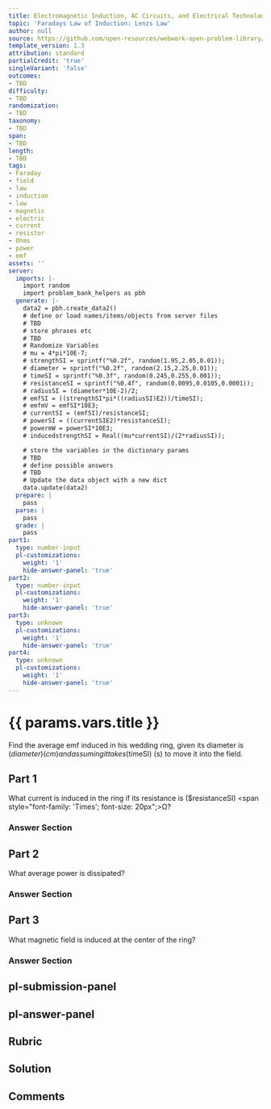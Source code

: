 ```yaml
---
title: Electromagnetic Induction, AC Circuits, and Electrical Technologies
topic: 'Faradays Law of Induction: Lenzs Law'
author: null
source: https://github.com/open-resources/webwork-open-problem-library/tree/master/Contrib/BrockPhysics/College_Physics_Urone/23.Electromagnetic_Induction_AC_Circuits_and_Electrical_Technologies/23-02.Faradays_Law_of_Induction_Lenzs_Law/NU_U17_23_02_006.pg
template_version: 1.3
attribution: standard
partialCredit: 'true'
singleVariant: 'false'
outcomes:
- TBD
difficulty:
- TBD
randomization:
- TBD
taxonomy:
- TBD
span:
- TBD
length:
- TBD
tags:
- Faraday
- field
- law
- induction
- law
- magnetic
- electric
- current
- resistor
- Ohms
- power
- emf
assets: ''
server:
  imports: |-
    import random
    import problem_bank_helpers as pbh
  generate: |-
    data2 = pbh.create_data2()
    # define or load names/items/objects from server files
    # TBD
    # store phrases etc
    # TBD
    # Randomize Variables
    # mu = 4*pi*10E-7;
    # strengthSI = sprintf("%0.2f", random(1.95,2.05,0.01));
    # diameter = sprintf("%0.2f", random(2.15,2.25,0.01));
    # timeSI = sprintf("%0.3f", random(0.245,0.255,0.001));
    # resistanceSI = sprintf("%0.4f", random(0.0095,0.0105,0.0001));
    # radiusSI = (diameter*10E-2)/2;
    # emfSI = ((strengthSI*pi*((radiusSI)E2))/timeSI);
    # emfmV = emfSI*10E3;
    # currentSI = (emfSI)/resistanceSI;
    # powerSI = ((currentSIE2)*resistanceSI);
    # powermW = powerSI*10E3;
    # inducedstrengthSI = Real((mu*currentSI)/(2*radiusSI));

    # store the variables in the dictionary params
    # TBD
    # define possible answers
    # TBD
    # Update the data object with a new dict
    data.update(data2)
  prepare: |
    pass
  parse: |
    pass
  grade: |
    pass
part1:
  type: number-input
  pl-customizations:
    weight: '1'
    hide-answer-panel: 'true'
part2:
  type: number-input
  pl-customizations:
    weight: '1'
    hide-answer-panel: 'true'
part3:
  type: unknown
  pl-customizations:
    weight: '1'
    hide-answer-panel: 'true'
part4:
  type: unknown
  pl-customizations:
    weight: '1'
    hide-answer-panel: 'true'
---
```


# {{ params.vars.title }} 


Find the average emf induced in his wedding ring, given its diameter is ($diameter) (cm) and assuming it takes ($timeSI) (s) to move it into the field.

## Part 1 
What current is induced in the ring if its resistance is ($resistanceSI) <span style="font-family: 'Times'; font-size: 20px";>&Omega;</span>? 


 ### Answer Section

## Part 2 
What average power is dissipated? 


 ### Answer Section

## Part 3 
What magnetic field is induced at the center of the ring? 


 ### Answer Section


## pl-submission-panel 


## pl-answer-panel 


## Rubric 


## Solution 


## Comments 


